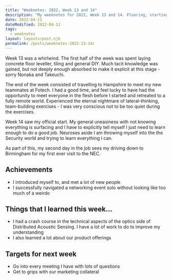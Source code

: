 ```yaml
---
title: "Weeknotes: 2022, Week 13 and 14"
description: "My weeknotes for 2022, Week 13 and 14. Flooring, starting a new job and looots of driving. Also, first ever visit to the Birmingham NEC"
date: 2022-04-11
dateModified: 2022-04-11
tags:
  - weeknotes
layout: layouts/post.njk
permalink: /posts/weeknotes-2022-13-14/
---
```


Week 13 was a whirlwind. The first half of the week was spent laying concrete floor leveller, tiling and general DIY. Much tacit knowledge was gained, but not deeply enough absorbed to make it explicit at this stage - sorry Nonaka and Takeuchi.

The end of the week consisted of travelling to Hampshire to meet my new teammates at Fotech. I had a good time, and feel lucky to have had the opportunity to meet everyone in the flesh before I started and retreated to a fully remote world. Experienced the eternal nightmare of lateral-thinking, team-building exercises - I was very conscious not to be too quiet during the exercises.

Week 14 saw my official start. My general uneasiness with not knowing everything is surfacing and I have to explicitly tell myself I just need to learn enough to do a good job. Neuroses aside I am throwing myself into the the Security world and trying to learn everything I can.

As part of this, my second day in the job sees my driving down to Birmingham for my first ever visit to the NEC.

## Achievements

- I introduced myself to, and met a lot of new people
- I successfully navigated a networking event solo without looking like too much of a weirdo

## Things that I learned this week...

- I had a crash course in the technical aspects of the optics side of Distributed Acoustic Sensing. I have a lot of work to do to improve my understanding
- I also learned a lot about our product offerings

## Targets for next week

- Go into every meeting I have with lots of questions
- Get to grips with our marketing collateral